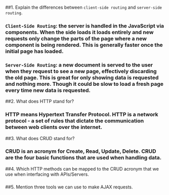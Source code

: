 ##1.  Explain the differences between `client-side routing` and `server-side routing`.

### `Client-Side Routing`: the server is handled in the JavaScript via components. When the side loads it loads entirely and new requests only change the parts of the page where a new component is being rendered. This is generally faster once the initial page has loaded.

### `Server-Side Routing`: a new document is served to the user when they request to see a new page, effectively discarding the old page. This is great for only showing data is requested and nothing more. Though it could be slow to load a fresh page every time new data is requested.

##2.  What does HTTP stand for?

### HTTP means Hypertext Transfer Protocol. HTTP is a network protocol - a set of rules that dictate the communication between web clients over the internet.

##3.  What does CRUD stand for?

### CRUD is an acronym for Create, Read, Update, Delete. CRUD are the four basic functions that are used when handling data.

##4.  Which HTTP methods can be mapped to the CRUD acronym that we use when interfacing with APIs/Servers.

###

##5.  Mention three tools we can use to make AJAX requests.

###